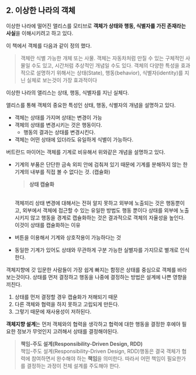 ## 2. 이상한 나라의 객체

이상한 나라에 떨어진 앨리스를 모티브로 **객체가 상태와 행동, 식별자를 가진 존재라는 사실**을 이해시키려고 하고 있다.

이 책에서 객체를 다음과 같이 정의 했다.

> 객체란 식별 가능한 개체 또는 사물.
객체는 자동차처럼 만질 수 있는 구체적인 사물일 수도 있고, 시간처럼 추상적인 개념일 수도 있다.
객체의 다양한 특성을 효과적으로 설명하기 위해서는 상태(State), 행동(behavior), 식별자(identity)를 지닌 실체로 보는것이 가장 효과적이다

이상한 나라의 앨리스는 상태, 행동, 식별자를 지닌 실체다.

앨리스를 통해 객체의 중요한 특성인 상태, 행동, 식별자의 개념을 설명하고 있다.

- 객체는 상태를 가지며 상태는 변경이 가능
- 객체의 상태를 변경시키는 것은 행동이다.
    - 행동의 결과는 상태를 변경시킨다.
- 객체는 어떤 상태에 있더라도 유일하게 식별이 가능하다.

버트란드 마이어는 객체를 기계로 비유해서 위와같은 개념을 설명하고 있다.

- 기계의 부품은 단단한 금속 외피 안에 검춰져 있기 때문에 기계를 분해하지 않는 한 기계의 내부를 직접 볼 수 없다는 것. (캡슐화)
  
  > **상태 캡슐화**
  </br>
  객체끼리 상태 변경에 대해서는 전혀 알지 못하고 외부에 노출되는 것은 행동뿐이고, 외부에서 객체에 접근할 수 있는 유일한 방법도 행동 뿐이다
  상태를 외부에 노출시키지 않고 행동을 경계로 캡슐화하는 것은 결과적으로 객체의 자율성을 높인다.
  이것이 상태를 캡슐화하는 이유
  
- 버튼을 이용해서 기계와 상호작용이 가능하다는 것
- 동일한 기계가 있어도 상태와 무관하게 구분 가능한 실별자를 가지므로 별개로 인식한다.

객체지향에 갓 입문한 사람들이 가장 쉽게 빠지는 함정은 상태를 중심으로 객체를 바라 보는것이다.
상태를 먼저 결정하고 행동을 나중에 결정하는 방법은 설계에 나쁜 영향을 끼친다.

1. 상태를 먼저 결정할 경우 캡슐화가 저해되기 때문
2. 다른 객체와 협력을 하지 못하고 고립되게 만든다.
3. 그렇기 때문에 재사용성이 저하된다.

**객체지향 설계**는 먼저 객체와의 협력을 생각하고 협력에 대한 행동을 결정한 후에야 필요한 정보가 무엇인지 고려해서 상태를 결정해야된다.

> **책임-주도 설계(Responsibility-Driven Design, RDD)**
> </br>
> 책임-주도 설계(Responsibility-Driven Design, RDD)행동은 결국 객체가 협력에 참여하면서 완수해야 하는 **책임**을 의미한다. 따라서 어떤 책임이 필요한가를 결정하는 과정이 전체 설계를 주도해야 한다.